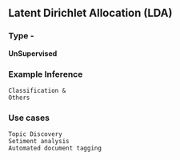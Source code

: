## Latent Dirichlet Allocation (LDA)

### Type - 

**UnSupervised**

### Example Inference  


	Classification &
	Others


### Use cases

	Topic Discovery
	Setiment analysis
	Automated document tagging
